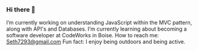 ### Hi there 👋
I’m currently working on understanding JavaScript within the MVC pattern, along with API's and Databases.
I’m currently learning about becoming a software developer at CodeWorks in Boise.
How to reach me: Seth7293@gmail.com
Fun fact: I enjoy being outdoors and being active.

<!--
**Seth-McCormick/Seth-McCormick** is a ✨ _special_ ✨ repository because its `README.md` (this file) appears on your GitHub profile.

Here are some ideas to get you started:

- 🔭 I’m currently working on ...
- 🌱 I’m currently learning ...
- 👯 I’m looking to collaborate on ...
- 🤔 I’m looking for help with ...
- 💬 Ask me about ...
- 📫 How to reach me: ...
- 😄 Pronouns: ...
- ⚡ Fun fact: ...
-->
